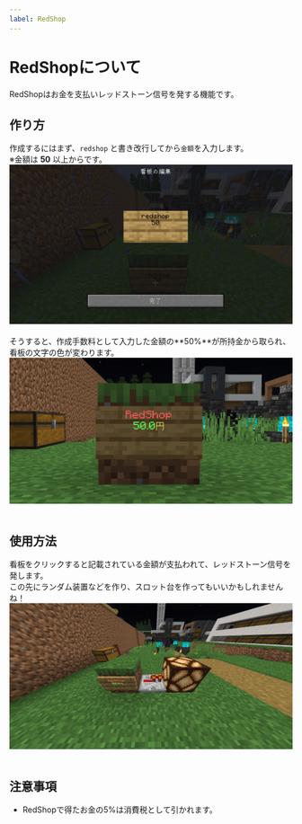 ```yaml
---
label: RedShop
---
```

# RedShopについて
RedShopはお金を支払いレッドストーン信号を発する機能です。<br>

## 作り方
作成するにはまず、`redshop` と書き改行してから`金額`を入力します。<br>
※金額は **50** 以上からです。
![](/images/redshop/create1.png)
<br><br>
そうすると、作成手数料として入力した金額の**50%**が所持金から取られ、看板の文字の色が変わります。
![](/images/redshop/create2.png)
<br><br>
## 使用方法
看板をクリックすると記載されている金額が支払われて、レッドストーン信号を発します。<br>
この先にランダム装置などを作り、スロット台を作ってもいいかもしれませんね！
![](/images/redshop/1.png)
<br><br>
## 注意事項
- RedShopで得たお金の5%は消費税として引かれます。